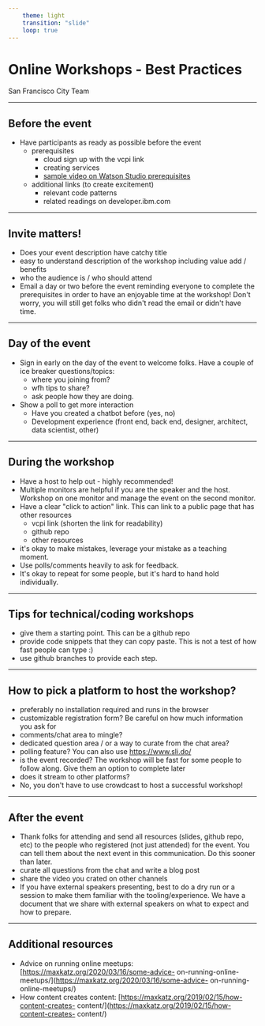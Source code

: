 ```yaml
---
    theme: light
    transition: "slide"
    loop: true
---
```


# Online Workshops - Best Practices

San Francisco City Team

---

## Before the event
- Have participants as ready as possible before the event
  - prerequisites 
    - cloud sign up with the vcpi link
    - creating services
    - [sample video on Watson Studio prerequisites](https://www.loom.com/share/39ea49dbbae244a3917782737af28504)
  - additional links (to create excitement)
    - relevant code patterns
    - related readings on developer.ibm.com 

---

## Invite matters!
  - Does your event description have catchy title
  - easy to understand description of the workshop including value add / benefits
  - who the audience is / who should attend
- Email a day or two before the event reminding everyone to complete the prerequisites in order to have an enjoyable time at the workshop! Don't worry, you will still get folks who didn't read the email or didn't have time. 

---

## Day of the event
  - Sign in early on the day of the event to welcome folks. Have a couple of ice breaker questions/topics:
    - where you joining from?
    - wfh tips to share?
    - ask people how they are doing.
  - Show a poll to get more interaction
    - Have you created a chatbot before (yes, no)
    - Development experience (front end, back end, designer, architect, data scientist, other)


---

## During the workshop
  - Have a host to help out - highly recommended!
  - Multiple monitors are helpful if you are the speaker and the host. Workshop on one monitor and manage the event on the second monitor.
  - Have a clear "click to action" link. This can link to a public page that has other resources
    - vcpi link (shorten the link for readability)
    - github repo
    - other resources
  - it's okay to make mistakes, leverage your mistake as a teaching moment.
  - Use polls/comments heavily to ask for feedback.
  - It's okay to repeat for some people, but it's hard to hand hold individually.

---

## Tips for technical/coding workshops
  - give them a starting point. This can be a github repo
  - provide code snippets that they can copy paste. This is not a test of how fast people can type :)
  - use github branches to provide each step.

---

## How to pick a platform to host the workshop?
  - preferably no installation required and runs in the browser
  - customizable registration form? Be careful on how much information you ask for
  - comments/chat area to mingle?
  - dedicated question area / or a way to curate from the chat area?
  - polling feature? You can also use <https://www.sli.do/>
  - is the event recorded? The workshop will be fast for some people to follow along. Give them an option to complete later
  - does it stream to other platforms?
  - No, you don't have to use crowdcast to host a successful workshop!

---

## After the event
  - Thank folks for attending and send all resources (slides, github repo, etc) to the people who registered (not just attended) for the event. You can tell them about the next event in this communication. Do this sooner than later. 
  - curate all questions from the chat and write a blog post
  - share the video you crated on other channels
  - If you have external speakers presenting, best to do a dry run or a session to make them familiar with the tooling/experience. We have a document that we share with external speakers on what to expect and how to prepare.

---

## Additional resources 
  - Advice on running online meetups: [https://maxkatz.org/2020/03/16/some-advice- on-running-online-meetups/](https://maxkatz.org/2020/03/16/some-advice- on-running-online-meetups/)
  - How content creates content: [https://maxkatz.org/2019/02/15/how-content-creates- content/](https://maxkatz.org/2019/02/15/how-content-creates- content/)
